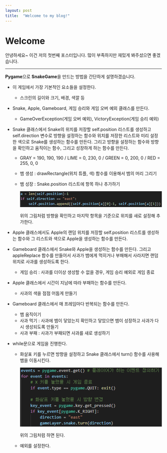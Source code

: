 ```yaml
---
layout: post
title:  "Welcome to my blog!"
---
```


# Welcome

안녕하세요~ 이건 저의 첫번째 포스터입니다. 많이 부족하지만 재밌게 봐주셨으면 좋겠습니다.

---

**Pygame**으로 **SnakeGame**을 만드는 방법을 간단하게 설명하겠습니다.

 + 이 게임에서 가장 기본적인 요소들을 설정한다.
     - 스크린의 길이와 크기, 배경, 색깔 등

 + Snake, Apple, Gameboard, 게임 승리와 게임 오버 예외 클래스를 만든다.
     - GameOverException(게임 오버 예외), VictoryException(게임 승리 예외)

 + Snake 클래스에서 Snake의 위치를 저장할 self.position 리스트를 생성하고 self.direction 변수로 방향을 설정하는 함수와 위치를 저장한 리스트와 미리 설정한 색으로 Snake를 생성하는 함수를 만든다. 그리고 방향을 설정하는 함수와 방향을 확인하고 움직이는 함수, 그리고 성장하게 하는 함수를 만든다.
     - GRAY = 190, 190, 190 / LIME = 0, 230, 0 / GREEN = 0, 200, 0 / RED = 255, 0, 0
     - 뱀 생성 : drawRectangle(위치 튜플, 색) 함수를 이용해서 뱀의 머리 그리기
     - 뱀 성장 : Snake.position 리스트에 항목 하나 추가하기

        ![이미지](../img/Welcome_2.png "Welcome_2")

        위의 그림처럼 방향을 확인하고 마지막 항목을 기준으로 위치를 새로 설정해 추가한다.

 + Apple 클래스에서도 Apple의 랜덤 위치를 저장할 self.position 리스트를 생성하는 함수와 그 리스트와 색으로 Apple을 생성하는 함수를 만든다.

 + Gameboard 클래스에서 Snake와 Apple을 생성하는 함수를 만든다. 그리고 appleReplace 함수를 만들어서 사과가 뱀에게 먹히거나 부패해서 사라지면 랜덤 위치로 사과를 생성하도록 한다.
     - 게임 승리 : 사과를 더이상 생성할 수 없을 경우, 게임 승리 예외로 게임 종료

 + Apple 클래스에서 시간이 지남에 따라 부패하는 함수를 만든다.
     - 사과의 색을 점점 어둡게 만들기

 + Gameboard 클래스에서 매 프레임마다 반복되는 함수를 만든다.
     - 뱀 움직이기
     - 사과 먹기 : 사과에 뱀이 닿았는지 확인하고 닿았으면 뱀이 성장하고 사과가 다시 생성되도록 만들기
     - 사과 부패 : 사과가 부패되면 사과를 새로 생성하기

 + while문으로 게임을 진행한다.
     - 화살표 키를 누르면 방향을 설정하고 Snake 클래스에서 turn() 함수를 사용해 뱀을 이동시킨다.

         ![이미지](../img/Welcome_1.png "Welcome_1")

         위의 그림처럼 하면 된다.
     - 예외를 설정한다.